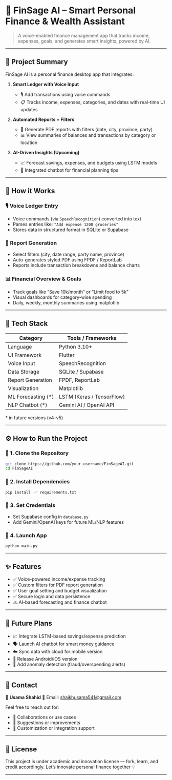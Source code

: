 # 💸 FinSage AI – Smart Personal Finance & Wealth Assistant

> A voice-enabled finance management app that tracks income, expenses, goals, and generates smart insights, powered by AI.

---

## 📌 Project Summary

FinSage AI is a personal finance desktop app that integrates:

1. **Smart Ledger with Voice Input**

   * 🎙️ Add transactions using voice commands
   * 📋 Tracks income, expenses, categories, and dates with real-time UI updates

2. **Automated Reports + Filters**

   * 🧾 Generate PDF reports with filters (date, city, province, party)
   * 📊 View summaries of balances and transactions by category or location

3. **AI-Driven Insights (Upcoming)**

   * 📈 Forecast savings, expenses, and budgets using LSTM models
   * 🤖 Integrated chatbot for financial planning tips

---

## 🧠 How it Works

### 🎙️ Voice Ledger Entry

* Voice commands (via `SpeechRecognition`) converted into text
* Parses entries like: `"Add expense 1200 groceries"`
* Stores data in structured format in SQLite or Supabase

### 🧾 Report Generation

* Select filters (city, date range, party name, province)
* Auto-generates styled PDF using FPDF / ReportLab
* Reports include transaction breakdowns and balance charts

### 📊 Financial Overview & Goals

* Track goals like “Save 10k/month” or “Limit food to 5k”
* Visual dashboards for category-wise spending
* Daily, weekly, monthly summaries using matplotlib

---

## 🧰 Tech Stack

| Category            | Tools / Frameworks        |
| ------------------- | ------------------------- |
| Language            | Python 3.10+              |
| UI Framework        | Flutter             |
| Voice Input         | SpeechRecognition         |
| Data Storage        | SQLite / Supabase         |
| Report Generation   | FPDF, ReportLab           |
| Visualization       | Matplotlib                |
| ML Forecasting (\*) | LSTM (Keras / TensorFlow) |
| NLP Chatbot (\*)    | Gemini AI / OpenAI API    |

\* in future versions (v4–v5)

---

## ⚙️ How to Run the Project

### 🔧 1. Clone the Repository

```bash
git clone https://github.com/your-username/FinSageAI.git
cd FinSageAI
```

### 🔧 2. Install Dependencies

```bash
pip install -r requirements.txt
```

### 🔧 3. Set Credentials

* Set Supabase config in `database.py`
* Add Gemini/OpenAI keys for future ML/NLP features

### 🚀 4. Launch App

```bash
python main.py
```

---

## ✨ Features

* ✅ Voice-powered income/expense tracking
* ✅ Custom filters for PDF report generation
* ✅ User goal setting and budget visualization
* ✅ Secure login and data persistence
* 🔜 AI-based forecasting and finance chatbot

---

## 🔮 Future Plans

* 📈 Integrate LSTM-based savings/expense prediction
* 🗣️ Launch AI chatbot for smart money guidance
* ☁️ Sync data with cloud for mobile version
* 📱 Release Android/iOS version
* 🧠 Add anomaly detection (fraud/overspending alerts)

---

## 📩 Contact

👤 **Usama Shahid**
📧 Email: [shaikhusama541@gmail.com](mailto:shaikhusama541@gmail.com)

Feel free to reach out for:

* 🤝 Collaborations or use cases
* 💬 Suggestions or improvements
* 🧪 Customization or integration support

---

## 📜 License

This project is under academic and innovation license — fork, learn, and credit accordingly. Let’s innovate personal finance together 💡

---
